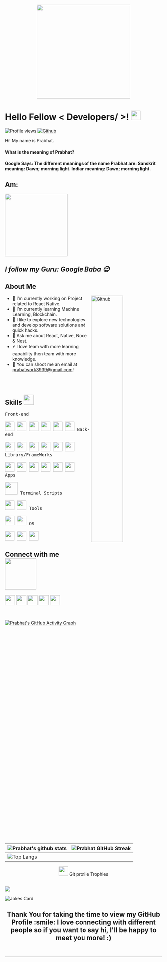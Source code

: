 <p align="center">
    <img width="300" src="https://rukminim1.flixcart.com/image/416/416/poster/m/q/h/sunrise-wallpaper-rwpstr2025-medium-original-imaehmk4nwgthrha.jpeg?q=70">
</p>

<h1> Hello Fellow < Developers/ >! <img src = "https://raw.githubusercontent.com/MartinHeinz/MartinHeinz/master/wave.gif" width = 30px> </h1>
<p align='center'>
</p>


![Profile views](https://visitor-badge.glitch.me/badge?page_id=Prabhat-git-99.Prabhat-git-99)
[![Github](https://img.shields.io/github/followers/Prabhat-git-99?label=Follow&style=social)](https://github.com/Prabhat-git-99)

<div size='20px'> Hi! My name is Prabhat. 
</div>
<div>
    <h4>What is the meaning of Prabhat?</h4>
    <h4>Google Says: The different meanings of the name Prabhat are: Sanskrit meaning: Dawn; morning light. Indian meaning: Dawn; morning light.</h4>
    <h2>Am:</h2><img src = 'https://media2.giphy.com/media/d55cRvOLxbv4jpAC1Z/giphy.gif?cid=ecf05e4788bsrg0d7pm7mh6u7k6bce4on62x1a4mpwsjtusf&rid=giphy.gif&ct=g' width = 200px/>
    <h2><i><b>I follow my Guru: Google Baba 😉</b></i></h2>
</div>

<h2> About Me </h2>

<img width="45%" align="right" alt="Github" src="https://raw.githubusercontent.com/onimur/.github/master/.resources/git-header.svg" />

- 🔭 I’m currently working on Project related to React Native.
- 🌱 I’m currently learning Machine Learning, Blockchain.
- 👯 I like to explore new technologies and develop software solutions and quick hacks.
- 💬 Ask me about React, Native, Node & Nest.
- ⚡ I love team with more learning capability then team with more knowledge.
- 📧 You can shoot me an email at prabatwork3939@gmail.com!

 
<p style="display: inline-block;" align="center">
  <h2> Skills <img src = "https://media2.giphy.com/media/QssGEmpkyEOhBCb7e1/giphy.gif?cid=ecf05e47a0n3gi1bfqntqmob8g9aid1oyj2wr3ds3mg700bl&rid=giphy.gif" width = 32px> </h2>
  <kbd>
    <kbd>Front-end</kbd>
    <br>
    <br>
    <img width="30px" src="https://cdn.jsdelivr.net/gh/devicons/devicon/icons/html5/html5-original.svg" /> 
    <img width="30px" src="https://cdn.jsdelivr.net/gh/devicons/devicon/icons/css3/css3-plain.svg" /> 
    <img width="30px" src="https://cdn.jsdelivr.net/gh/devicons/devicon/icons/sass/sass-original.svg" /> 
    <img width="30px" src="https://cdn.jsdelivr.net/gh/devicons/devicon/icons/javascript/javascript-original.svg" />
    <img width="30px" src="https://cdn.worldvectorlogo.com/logos/react-2.svg" />
    <img width="30px" src="https://cdn.jsdelivr.net/npm/simple-icons@3.13.0/icons/redux.svg" />
  </kbd>
  <kbd>
    <kbd>Back-end</kbd>
    <br>
    <br>
    <img width="30px" src="https://cdn.jsdelivr.net/gh/devicons/devicon/icons/typescript/typescript-original.svg" />
    <img width="30px" src="https://cdn.jsdelivr.net/gh/devicons/devicon/icons/nodejs/nodejs-original.svg" />
    <img width="30px" src="https://cdn.jsdelivr.net/npm/simple-icons@3.13.0/icons/nestjs.svg" />
    <img width="30px" src="https://cdn.worldvectorlogo.com/logos/django.svg" />
    <img width="30px" src="https://cdnjs.cloudflare.com/ajax/libs/simple-icons/3.2.0/fastify.svg" style="background-color:white;" />
    <img width="30px" src="https://cdn.worldvectorlogo.com/logos/python-5.svg" />
  </kbd>
  <kbd>
    <kbd>Library/FrameWorks</kbd>
    <br>
    <br>
    <img width="30px" src="https://cdn.jsdelivr.net/gh/devicons/devicon/icons/tailwindcss/tailwindcss-plain.svg" />
    <img width="30px" src="https://cdn.jsdelivr.net/gh/devicons/devicon/icons/bootstrap/bootstrap-original.svg" />
    <img width="30px" src="https://cdn.jsdelivr.net/gh/devicons/devicon/icons/react/react-original.svg" />
    <img width="30px" src="https://cdn.jsdelivr.net/gh/devicons/devicon/icons/vuejs/vuejs-original.svg" />
    <img width="30px" src="https://cdn.worldvectorlogo.com/logos/next-js.svg" />
    <img width="30px" src="https://cdn.worldvectorlogo.com/logos/redux.svg" />
  </kbd>
  <br>
  <kbd>
    <kbd>Apps</kbd>
    <br>
    <br>
    <img width="40px" src="https://cdn.worldvectorlogo.com/logos/react-native-1.svg" />
  </kbd>
  <kbd>
    <kbd>Terminal Scripts</kbd>
    <br>
    <br>
    <img width="30px" src="https://cdn.jsdelivr.net/gh/devicons/devicon/icons/python/python-plain.svg" />
    <img width="30px" src="https://cdn.jsdelivr.net/gh/devicons/devicon/icons/bash/bash-original.svg" />
  </kbd>
  <kbd>
    <kbd>Tools</kbd>
    <br>
    <br>
    <img width="30px" src="https://cdn.jsdelivr.net/gh/devicons/devicon/icons/vscode/vscode-original.svg" />
    <img width="30px" src="https://upload.wikimedia.org/wikipedia/commons/thumb/b/b2/Repl.it_logo.svg/512px-Repl.it_logo.svg.png">
  </kbd>
  <kbd>
    <kbd>OS</kbd>
    <br>
    <br>
    <img width="30px" src="https://cdn.jsdelivr.net/gh/devicons/devicon/icons/linux/linux-original.svg" />
    <img width="30px" src="https://cdn.jsdelivr.net/gh/devicons/devicon/icons/android/android-original.svg" />
    <img width="30px" src="https://cdn.jsdelivr.net/gh/devicons/devicon/icons/windows8/windows10-original.svg" />
  </kbd>
</p>

<h2> Connect with me <img src='https://raw.githubusercontent.com/ShahriarShafin/ShahriarShafin/main/Assets/handshake.gif' width="100px"> </h2>
<a href = 'https://www.linkedin.com/in/prabhatsingh99/'> <img width = '32px' align= 'center' src="https://raw.githubusercontent.com/rahulbanerjee26/githubAboutMeGenerator/main/icons/linked-in-alt.svg"/></a> 
<a href = 'https://twitter.com/Prabhat6677'> <img width = '32px' align= 'center' src="https://raw.githubusercontent.com/rahulbanerjee26/githubAboutMeGenerator/main/icons/twitter.svg"/></a> 
<a href = 'https://stackoverflow.com/users/12045111/prabhat-singh-rajput'> <img width = '32px' align= 'center' src="https://raw.githubusercontent.com/rahulbanerjee26/githubAboutMeGenerator/main/icons/stack-overflow.svg"/></a> 
<a href = 'https://prabweb.netlify.app/'> <img width = '32px' align= 'center' src="https://raw.githubusercontent.com/rahulbanerjee26/githubAboutMeGenerator/main/icons/portfolio.png"/></a> 
<a href = 'https://www.github.com/Prabhat-git-99'> <img width = '32px' align= 'center' src="https://raw.githubusercontent.com/rahulbanerjee26/githubAboutMeGenerator/main/icons/github.svg"/></a>
  
<br>
<br>
<br>

[![Prabhat's GitHub Activity Graph](https://activity-graph.herokuapp.com/graph?username=Prabhat-git-99&theme=tokyonight)](https://git.io/praveenscience)

| ![Prabhat's github stats](https://github-readme-stats.vercel.app/api?username=Prabhat-git-99&count_private=true&show_icons=true&theme=tokyonight) | ![Prabhat GitHub Streak](https://github-readme-streak-stats.herokuapp.com/?user=Prabhat-git-99&theme=tokyonight) |
| --- | --- |
| ![Top Langs](https://github-readme-stats.vercel.app/api/top-langs/?username=Prabhat-git-99&layout=compact&langs_count=10heme=algolia)


<p align="center"><img src="https://media.giphy.com/media/QaMcXSekUWx7aogAUr/giphy.gif" width="30" />&nbsp;Git profile Trophies</p><br>
<img src="https://github-profile-trophy.vercel.app/?username=Prabhat-git-99&theme=juicyfresh&no-bg=true" />



![Jokes Card](https://readme-jokes.vercel.app/api?theme=tokyonight)
<h2 align='center'>
  Thank You for taking the time to view my GitHub Profile :smile: I love connecting with different people so if you want to say hi, I'll be happy to meet you more! :)
</h2>

<br>


-----
